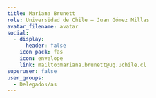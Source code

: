 ```yaml
---
title: Mariana Brunett
role: Universidad de Chile — Juan Gómez Millas
avatar_filename: avatar
social:
  - display:
      header: false
    icon_pack: fas
    icon: envelope
    link: mailto:mariana.brunett@ug.uchile.cl
superuser: false
user_groups:
  - Delegados/as
---
```

